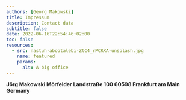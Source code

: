 ```yaml
---
authors: [Georg Makowski]
title: Impressum
description: Contact data
subtitle: false
date: 2022-06-16T22:54:46+02:00
toc: false
resources:
  - src: nastuh-abootalebi-ZtC4_rPCRXA-unsplash.jpg
    name: featured
    params:
      alt: A big office
---
```


**Jörg Makowski
Mörfelder Landstraße 100
60598 Frankfurt am Main
Germany**